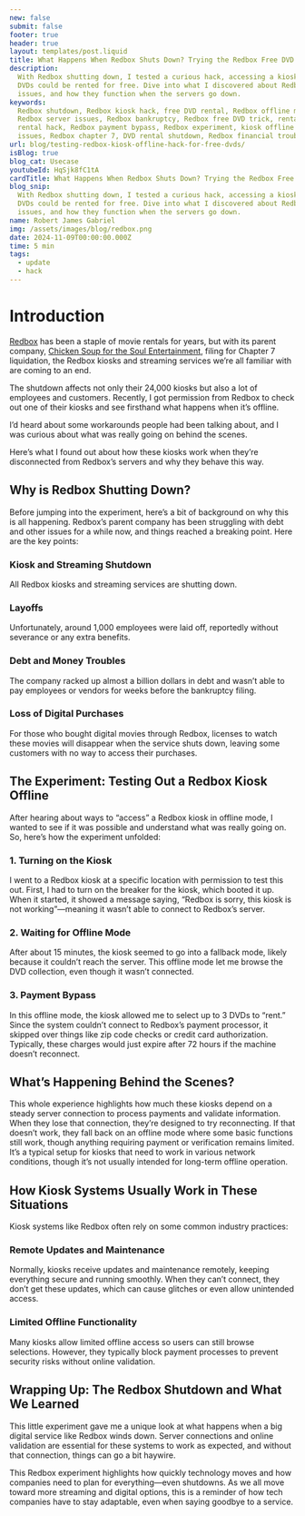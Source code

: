 ```yaml
---
new: false
submit: false
footer: true
header: true
layout: templates/post.liquid
title: What Happens When Redbox Shuts Down? Trying the Redbox Free DVD Hack
description:
  With Redbox shutting down, I tested a curious hack, accessing a kiosk in offline mode to see if
  DVDs could be rented for free. Dive into what I discovered about Redbox’s kiosks, their connection
  issues, and how they function when the servers go down.
keywords:
  Redbox shutdown, Redbox kiosk hack, free DVD rental, Redbox offline mode, DVD rental experiment,
  Redbox server issues, Redbox bankruptcy, Redbox free DVD trick, rental kiosk technology, DVD
  rental hack, Redbox payment bypass, Redbox experiment, kiosk offline mode, Redbox connection
  issues, Redbox chapter 7, DVD rental shutdown, Redbox financial troubles
url: blog/testing-redbox-kiosk-offline-hack-for-free-dvds/
isBlog: true
blog_cat: Usecase
youtubeId: HqSjk8fC1tA
cardTitle: What Happens When Redbox Shuts Down? Trying the Redbox Free DVD Hack
blog_snip:
  With Redbox shutting down, I tested a curious hack, accessing a kiosk in offline mode to see if
  DVDs could be rented for free. Dive into what I discovered about Redbox’s kiosks, their connection
  issues, and how they function when the servers go down.
name: Robert James Gabriel
img: /assets/images/blog/redbox.png
date: 2024-11-09T00:00:00.000Z
time: 5 min
tags:
  - update
  - hack
---
```


# Introduction

[Redbox](https://www.redbox.com) has been a staple of movie rentals for years, but with its parent
company, [Chicken Soup for the Soul Entertainment](https://www.chickensoup.com/), filing for Chapter
7 liquidation, the Redbox kiosks and streaming services we’re all familiar with are coming to an
end.

The shutdown affects not only their 24,000 kiosks but also a lot of employees and customers.
Recently, I got permission from Redbox to check out one of their kiosks and see firsthand what
happens when it’s offline.

I’d heard about some workarounds people had been talking about, and I was curious about what was
really going on behind the scenes.

Here’s what I found out about how these kiosks work when they’re disconnected from Redbox’s servers
and why they behave this way.

## Why is Redbox Shutting Down?

Before jumping into the experiment, here’s a bit of background on why this is all happening.
Redbox’s parent company has been struggling with debt and other issues for a while now, and things
reached a breaking point. Here are the key points:

### Kiosk and Streaming Shutdown

All Redbox kiosks and streaming services are shutting down.

### Layoffs

Unfortunately, around 1,000 employees were laid off, reportedly without severance or any extra
benefits.

### Debt and Money Troubles

The company racked up almost a billion dollars in debt and wasn’t able to pay employees or vendors
for weeks before the bankruptcy filing.

### Loss of Digital Purchases

For those who bought digital movies through Redbox, licenses to watch these movies will disappear
when the service shuts down, leaving some customers with no way to access their purchases.

## The Experiment: Testing Out a Redbox Kiosk Offline

After hearing about ways to “access” a Redbox kiosk in offline mode, I wanted to see if it was
possible and understand what was really going on. So, here’s how the experiment unfolded:

### 1. Turning on the Kiosk

I went to a Redbox kiosk at a specific location with permission to test this out. First, I had to
turn on the breaker for the kiosk, which booted it up. When it started, it showed a message saying,
“Redbox is sorry, this kiosk is not working”—meaning it wasn’t able to connect to Redbox’s server.

### 2. Waiting for Offline Mode

After about 15 minutes, the kiosk seemed to go into a fallback mode, likely because it couldn’t
reach the server. This offline mode let me browse the DVD collection, even though it wasn’t
connected.

### 3. Payment Bypass

In this offline mode, the kiosk allowed me to select up to 3 DVDs to “rent.” Since the system
couldn’t connect to Redbox’s payment processor, it skipped over things like zip code checks or
credit card authorization. Typically, these charges would just expire after 72 hours if the machine
doesn’t reconnect.

## What’s Happening Behind the Scenes?

This whole experience highlights how much these kiosks depend on a steady server connection to
process payments and validate information. When they lose that connection, they’re designed to try
reconnecting. If that doesn’t work, they fall back on an offline mode where some basic functions
still work, though anything requiring payment or verification remains limited. It’s a typical setup
for kiosks that need to work in various network conditions, though it’s not usually intended for
long-term offline operation.

## How Kiosk Systems Usually Work in These Situations

Kiosk systems like Redbox often rely on some common industry practices:

### Remote Updates and Maintenance

Normally, kiosks receive updates and maintenance remotely, keeping everything secure and running
smoothly. When they can’t connect, they don’t get these updates, which can cause glitches or even
allow unintended access.

### Limited Offline Functionality

Many kiosks allow limited offline access so users can still browse selections. However, they
typically block payment processes to prevent security risks without online validation.

## Wrapping Up: The Redbox Shutdown and What We Learned

This little experiment gave me a unique look at what happens when a big digital service like Redbox
winds down. Server connections and online validation are essential for these systems to work as
expected, and without that connection, things can go a bit haywire.

This Redbox experiment highlights how quickly technology moves and how companies need to plan for
everything—even shutdowns. As we all move toward more streaming and digital options, this is a
reminder of how tech companies have to stay adaptable, even when saying goodbye to a service.
